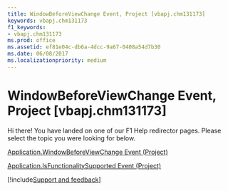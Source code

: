 ```yaml
---
title: WindowBeforeViewChange Event, Project [vbapj.chm131173]
keywords: vbapj.chm131173
f1_keywords:
- vbapj.chm131173
ms.prod: office
ms.assetid: ef81e04c-db6a-4dcc-9a67-0408a54d7b30
ms.date: 06/08/2017
ms.localizationpriority: medium
---
```



# WindowBeforeViewChange Event, Project [vbapj.chm131173]

Hi there! You have landed on one of our F1 Help redirector pages. Please select the topic you were looking for below.

[Application.WindowBeforeViewChange Event (Project)](https://msdn.microsoft.com/library/c3eb450d-2a74-6ae1-175c-1d61c90b22ca%28Office.15%29.aspx)

[Application.IsFunctionalitySupported Event (Project)](https://msdn.microsoft.com/library/f6462a3b-5a36-3b2e-79bd-78cce567aed8%28Office.15%29.aspx)

[!include[Support and feedback](~/includes/feedback-boilerplate.md)]